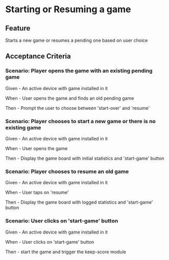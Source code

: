 # Starting or Resuming a game

## Feature

Starts a new game or resumes a pending one based on user choice

## Acceptance Criteria

### Scenario: Player opens the game with an existing pending game

  Given - An active device with game installed in it

  When - User opens the game and finds an old pending game

  Then - Prompt the user to choose between 'start-over' and 'resume'

### Scenario: Player chooses to start a new game or there is no existing game

  Given - An active device with game installed in it
  
  When - User opens the game
  
  Then - Display the game board with initial statistics and 'start-game' button
  
### Scenario: Player chooses to resume an old game

  Given - An active device with game installed in it
  
  When - User taps on 'resume'
  
  Then - Display the game board with logged statistics and 'start-game' button
  
### Scenario: User clicks on 'start-game' button

  Given - An active device with game installed in it
  
  When - User clicks on 'start-game'  button
  
  Then - start the game and trigger the keep-score module
